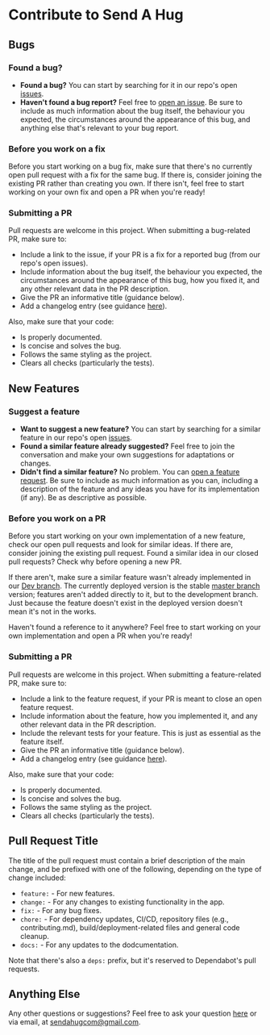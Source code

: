 # Contribute to Send A Hug

## Bugs

### Found a bug?

- **Found a bug?** You can start by searching for it in our repo's open [issues](https://github.com/sendahug/send-hug-backend/issues).
- **Haven't found a bug report?** Feel free to [open an issue](https://github.com/sendahug/send-hug-backend/issues/new?assignees=&labels=&template=bug_report.md&title=). Be sure to include as much information about the bug itself, the behaviour you expected, the circumstances around the appearance of this bug, and anything else that's relevant to your bug report.

### Before you work on a fix

Before you start working on a bug fix, make sure that there's no currently open pull request with a fix for the same bug. If there is, consider joining the existing PR rather than creating you own. If there isn't, feel free to start working on your own fix and open a PR when you're ready!

### Submitting a PR

Pull requests are welcome in this project. When submitting a bug-related PR, make sure to:
- Include a link to the issue, if your PR is a fix for a reported bug (from our repo's open issues).
- Include information about the bug itself, the behaviour you expected, the circumstances around the appearance of this bug, how you fixed it, and any other relevant data in the PR description.
- Give the PR an informative title (guidance below).
- Add a changelog entry (see guidance [here](https://github.com/sendahug/send-hug-backend/blob/dev/changelog/README.md)).

Also, make sure that your code:
- Is properly documented.
- Is concise and solves the bug.
- Follows the same styling as the project.
- Clears all checks (particularly the tests).


## New Features

### Suggest a feature

- **Want to suggest a new feature?** You can start by searching for a similar feature in our repo's open [issues](https://github.com/sendahug/send-hug-backend/issues).
- **Found a similar feature already suggested?** Feel free to join the conversation and make your own suggestions for adaptations or changes.
- **Didn't find a similar feature?** No problem. You can [open a feature request](https://github.com/sendahug/send-hug-backend/issues/new?assignees=&labels=&template=feature_request.md&title=). Be sure to include as much information as you can, including a description of the feature and any ideas you have for its implementation (if any). Be as descriptive as possible.

### Before you work on a PR

Before you start working on your own implementation of a new feature, check our open pull requests and look for similar ideas. If there are, consider joining the existing pull request. Found a similar idea in our closed pull requests? Check why before opening a new PR.

If there aren't, make sure a similar feature wasn't already implemented in our [Dev branch](https://github.com/sendahug/send-hug-backend/tree/Dev). The currently deployed version is the stable [master branch](https://github.com/sendahug/send-hug-backend/tree/master) version; features aren't added directly to it, but to the development branch. Just because the feature doesn't exist in the deployed version doesn't mean it's not in the works.

Haven't found a reference to it anywhere? Feel free to start working on your own implementation and open a PR when you're ready!

### Submitting a PR

Pull requests are welcome in this project. When submitting a feature-related PR, make sure to:
- Include a link to the feature request, if your PR is meant to close an open feature request.
- Include information about the feature, how you implemented it, and any other relevant data in the PR description.
- Include the relevant tests for your feature. This is just as essential as the feature itself.
- Give the PR an informative title (guidance below).
- Add a changelog entry (see guidance [here](https://github.com/sendahug/send-hug-backend/blob/dev/changelog/README.md)).

Also, make sure that your code:
- Is properly documented.
- Is concise and solves the bug.
- Follows the same styling as the project.
- Clears all checks (particularly the tests).

## Pull Request Title

The title of the pull request must contain a brief description of the main change, and be prefixed with one of the following, depending on the type of change included:
- `feature:` - For new features.
- `change:` - For any changes to existing functionality in the app.
- `fix:` - For any bug fixes.
- `chore:` - For dependency updates, CI/CD, repository files (e.g., contributing.md), build/deployment-related files and general code cleanup.
- `docs:` - For any updates to the dodcumentation.

Note that there's also a `deps:` prefix, but it's reserved to Dependabot's pull requests.

## Anything Else

Any other questions or suggestions? Feel free to ask your question [here](https://github.com/sendahug/send-hug-backend/issues/new?assignees=&labels=&template=question.md&title=) or via email, at sendahugcom@gmail.com.
